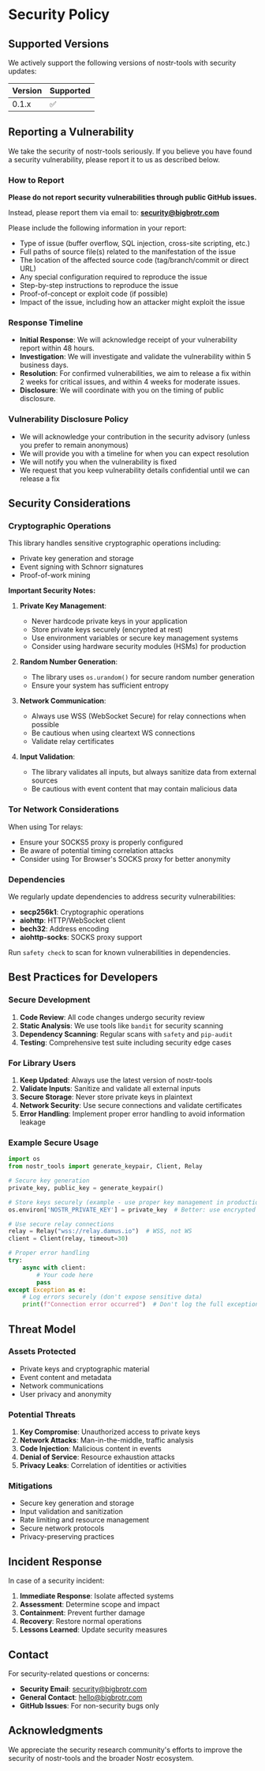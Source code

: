# Security Policy

## Supported Versions

We actively support the following versions of nostr-tools with security updates:

| Version | Supported          |
| ------- | ------------------ |
| 0.1.x   | :white_check_mark: |

## Reporting a Vulnerability

We take the security of nostr-tools seriously. If you believe you have found a security vulnerability, please report it to us as described below.

### How to Report

**Please do not report security vulnerabilities through public GitHub issues.**

Instead, please report them via email to: **security@bigbrotr.com**

Please include the following information in your report:

- Type of issue (buffer overflow, SQL injection, cross-site scripting, etc.)
- Full paths of source file(s) related to the manifestation of the issue
- The location of the affected source code (tag/branch/commit or direct URL)
- Any special configuration required to reproduce the issue
- Step-by-step instructions to reproduce the issue
- Proof-of-concept or exploit code (if possible)
- Impact of the issue, including how an attacker might exploit the issue

### Response Timeline

- **Initial Response**: We will acknowledge receipt of your vulnerability report within 48 hours.
- **Investigation**: We will investigate and validate the vulnerability within 5 business days.
- **Resolution**: For confirmed vulnerabilities, we aim to release a fix within 2 weeks for critical issues, and within 4 weeks for moderate issues.
- **Disclosure**: We will coordinate with you on the timing of public disclosure.

### Vulnerability Disclosure Policy

- We will acknowledge your contribution in the security advisory (unless you prefer to remain anonymous)
- We will provide you with a timeline for when you can expect resolution
- We will notify you when the vulnerability is fixed
- We request that you keep vulnerability details confidential until we can release a fix

## Security Considerations

### Cryptographic Operations

This library handles sensitive cryptographic operations including:

- Private key generation and storage
- Event signing with Schnorr signatures
- Proof-of-work mining

**Important Security Notes:**

1. **Private Key Management**: 
   - Never hardcode private keys in your application
   - Store private keys securely (encrypted at rest)
   - Use environment variables or secure key management systems
   - Consider using hardware security modules (HSMs) for production

2. **Random Number Generation**:
   - The library uses `os.urandom()` for secure random number generation
   - Ensure your system has sufficient entropy

3. **Network Communication**:
   - Always use WSS (WebSocket Secure) for relay connections when possible
   - Be cautious when using cleartext WS connections
   - Validate relay certificates

4. **Input Validation**:
   - The library validates all inputs, but always sanitize data from external sources
   - Be cautious with event content that may contain malicious data

### Tor Network Considerations

When using Tor relays:

- Ensure your SOCKS5 proxy is properly configured
- Be aware of potential timing correlation attacks
- Consider using Tor Browser's SOCKS proxy for better anonymity

### Dependencies

We regularly update dependencies to address security vulnerabilities:

- **secp256k1**: Cryptographic operations
- **aiohttp**: HTTP/WebSocket client
- **bech32**: Address encoding
- **aiohttp-socks**: SOCKS proxy support

Run `safety check` to scan for known vulnerabilities in dependencies.

## Best Practices for Developers

### Secure Development

1. **Code Review**: All code changes undergo security review
2. **Static Analysis**: We use tools like `bandit` for security scanning
3. **Dependency Scanning**: Regular scans with `safety` and `pip-audit`
4. **Testing**: Comprehensive test suite including security edge cases

### For Library Users

1. **Keep Updated**: Always use the latest version of nostr-tools
2. **Validate Inputs**: Sanitize and validate all external inputs
3. **Secure Storage**: Never store private keys in plaintext
4. **Network Security**: Use secure connections and validate certificates
5. **Error Handling**: Implement proper error handling to avoid information leakage

### Example Secure Usage

```python
import os
from nostr_tools import generate_keypair, Client, Relay

# Secure key generation
private_key, public_key = generate_keypair()

# Store keys securely (example - use proper key management in production)
os.environ['NOSTR_PRIVATE_KEY'] = private_key  # Better: use encrypted storage

# Use secure relay connections
relay = Relay("wss://relay.damus.io")  # WSS, not WS
client = Client(relay, timeout=30)

# Proper error handling
try:
    async with client:
        # Your code here
        pass
except Exception as e:
    # Log errors securely (don't expose sensitive data)
    print(f"Connection error occurred")  # Don't log the full exception
```

## Threat Model

### Assets Protected

- Private keys and cryptographic material
- Event content and metadata
- Network communications
- User privacy and anonymity

### Potential Threats

1. **Key Compromise**: Unauthorized access to private keys
2. **Network Attacks**: Man-in-the-middle, traffic analysis
3. **Code Injection**: Malicious content in events
4. **Denial of Service**: Resource exhaustion attacks
5. **Privacy Leaks**: Correlation of identities or activities

### Mitigations

- Secure key generation and storage
- Input validation and sanitization
- Rate limiting and resource management
- Secure network protocols
- Privacy-preserving practices

## Incident Response

In case of a security incident:

1. **Immediate Response**: Isolate affected systems
2. **Assessment**: Determine scope and impact
3. **Containment**: Prevent further damage
4. **Recovery**: Restore normal operations
5. **Lessons Learned**: Update security measures

## Contact

For security-related questions or concerns:

- **Security Email**: security@bigbrotr.com
- **General Contact**: hello@bigbrotr.com
- **GitHub Issues**: For non-security bugs only

## Acknowledgments

We appreciate the security research community's efforts to improve the security of nostr-tools and the broader Nostr ecosystem.
